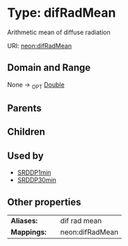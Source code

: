 
# Type: difRadMean


Arithmetic mean of diffuse radiation

URI: [neon:difRadMean](https://data.neonscience.org/difRadMean)


## Domain and Range

None ->  <sub>OPT</sub> [Double](types/Double.md)

## Parents


## Children


## Used by

 * [SRDDP1min](SRDDP1min.md)
 * [SRDDP30min](SRDDP30min.md)

## Other properties

|  |  |  |
| --- | --- | --- |
| **Aliases:** | | dif rad mean |
| **Mappings:** | | neon:difRadMean |

